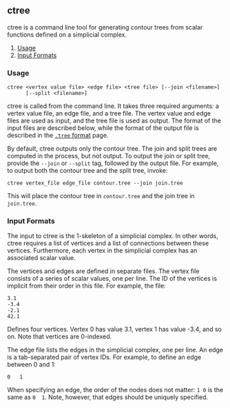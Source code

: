 ## ctree
ctree is a command line tool for generating contour trees from scalar functions
defined on a simplicial complex.

1. [Usage](#usage)
0. [Input Formats](#input-formats)

### Usage

~~~~
ctree <vertex value file> <edge file> <tree file> [--join <filename>] 
      [--split <filename>]
~~~~

ctree is called from the command line. It takes three required arguments:
a vertex value file, an edge file, and a tree file. The vertex value and
edge files are used as input, and the tree file is used as output. The format
of the input files are described below, while the format of the output
file is described in the [`.tree` format](./formats.html#tree) page.

By default, ctree outputs only the contour tree. The join and split trees are
computed in the process, but not output. To output the join or split tree,
provide the `--join` or `--split` tag, followed by the output file. For example,
to output both the contour tree and the split tree, invoke:

    ctree vertex_file edge_file contour.tree --join join.tree

This will place the contour tree in `contour.tree` and the join tree in 
`join.tree`.


### Input Formats
The input to ctree is the 1-skeleton of a simplicial complex. In other words, ctree
requires a list of vertices and a list of connections between these vertices.
Furthermore, each vertex in the simplicial complex has an associated scalar
value.

The vertices and edges are defined in separate files. The vertex file consists
of a series of scalar values, one per line. The ID of the vertices is implicit
from their order in this file. For example, the file:

~~~
3.1
-3.4
-2.1
42.1
~~~~

Defines four vertices. Vertex 0 has value 3.1, vertex 1 has value -3.4, and so
on. Note that vertices are 0-indexed.

The edge file lists the edges in the simplicial complex, one per line. An edge
is a tab-separated pair of vertex IDs. For example, to define an edge between 0
and 1:

    0   1

When specifying an edge, the order of the nodes does not matter: `1 0` is the 
same as `0  1`. Note, however, that edges should be uniquely specified.
